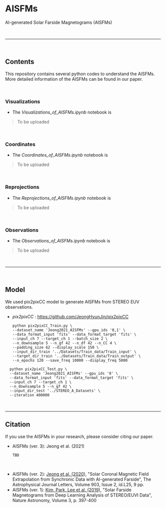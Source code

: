 # AISFMs

AI-generated Solar Farside Magnetograms (AISFMs)

<br/>

------------

<br/>


## Contents

This repository contains several python codes to understand the AISFMs. More detailed information of the AISFMs can be found in our paper.

<br/>

### Visualizations

* The *Visualizations_of_AISFMs.ipynb* notebook is
> To be uploaded

<br/>

### Coordinates

* The *Coordinates_of_AISFMs.ipynb* notebook is 
> To be uploaded

<br/>

### Reprojections

* The *Reprojections_of_AISFMs.ipynb* notebook is 
> To be uploaded

<br/>

### Observations

* The *Observations_of_AISFMs.ipynb* notebook is 
> To be uploaded

<br/>

------------

<br/>


## Model

We used pix2pixCC model to generate AISFMs from STEREO EUV observations.

* *pix2pixCC* : https://github.com/JeongHyunJin/pix2pixCC

      python pix2pixCC_Train.py \
      --dataset_name 'Jeong2021_AISFMs' --gpu_ids '0,1' \
      --data_format_input 'fits' --data_format_target 'fits' \
      --input_ch 7 --target_ch 1 --batch_size 2 \
      --n_downsample 5 --n_gf 42 --n_df 42 --n_CC 4 \
      --padding_size 62 --display_scale 150 \
      --input_dir_train '../Datasets/Train_data/Train_input' \
      --target_dir_train '../Datasets/Train_data/Train_output' \
      --n_epochs 120 --save_freq 10000 --display_freq 5000

>

      python pix2pixCC_Test.py \
      --dataset_name 'Jeong2021_AISFMs' --gpu_ids '0' \
      --data_format_input 'fits' --data_format_target 'fits' \
      --input_ch 7 --target_ch 1 \
      --n_downsample 5 --n_gf 42 \
      --input_dir_test '../STEREO_A_Datasets' \
      --iteration 400000

<br/>

------------

## Citation

If you use the AISFMs in your research, please consider citing our paper.

* AISFMs (ver. 3): Jeong et al. (2021)

      TBD

<br/>

* AISFMs (ver. 2): [Jeong et al. (2020)](https://iopscience.iop.org/article/10.3847/2041-8213/abc255), "Solar Coronal Magnetic Field Extrapolation from Synchronic Data with AI-generated Farside", The Astrophysical Journal Letters, Volume 903, Issue 2, id.L25, 9 pp.
* AISFMs (ver. 1): [Kim, Park, Lee et al. (2019)](https://www.nature.com/articles/s41550-019-0711-5), "Solar Farside Magnetograms from Deep Learning Analysis of STEREO/EUVI Data", Nature Astronomy, Volume 3, p. 397-400
